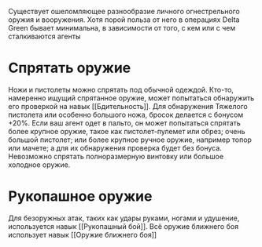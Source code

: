 Существует ошеломляющее разнообразие личного огнестрельного оружия и вооружения. Хотя порой польза от него в операциях Delta Green бывает минимальна, в зависимости от того, с кем или с чем сталкиваются агенты

# Спрятать оружие

Ножи и пистолеты можно спрятать под обычной одеждой. Кто-то, намеренно ищущий спрятанное оружие, может попытаться обнаружить его проверкой на навык [[Бдительность]]. Для обнаружения Тяжелого пистолета или особенно большого ножа, бросок делается с бонусом +20%. Если ваш агент одет в пальто, он может попытаться спрятать более крупное оружие, такое как пистолет-пулемет или обрез; очень большой пистолет; или более крупное ручное оружие, например топор или мачете; а для их обнаружения проверка будет без бонуса. Невозможно спрятать полноразмерную винтовку или большое холодное оружие.

# Рукопашное оружие

Для безоружных атак, таких как удары руками, ногами и удушение, используется навык [[Рукопашный бой]]. Всё оружие ближнего боя использует навык [[Оружие ближнего боя]]

